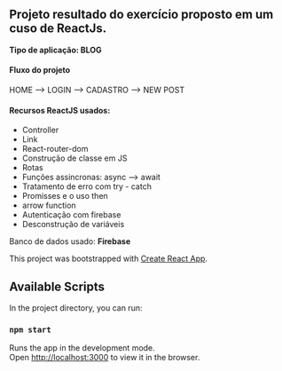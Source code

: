 <h2>Projeto resultado do exercício proposto em um cuso de ReactJs.</h2>

<strong>Tipo de aplicação: BLOG</strong>

<div>
  
  <h4>Fluxo do projeto</h4>
  
  HOME --> LOGIN --> CADASTRO --> NEW POST
  
</div>

<div>
  <h4>Recursos ReactJS usados:</h4>
  <ul>
    <li>Controller</li>
    <li>Link</li>
    <li>React-router-dom</li>
    <li>Construção de classe em JS</li>
    <li>Rotas</li>
    <li>Funções assincronas: async --> await</li>
    <li>Tratamento de erro com try - catch</li>
    <li>Promisses e o uso then</li>
    <li>arrow function</li>
    <li>Autenticação com firebase</li>
    <li>Desconstrução de variáveis</li>
  </ul>
</div>

Banco de dados usado: <strong>Firebase</strong>



This project was bootstrapped with [Create React App](https://github.com/facebook/create-react-app).

## Available Scripts

In the project directory, you can run:

### `npm start`

Runs the app in the development mode.<br>
Open [http://localhost:3000](http://localhost:3000) to view it in the browser.





